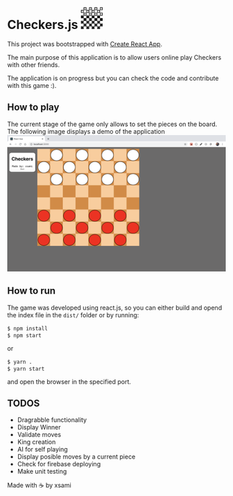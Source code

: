 # Checkers.js <img src="public/checker-board.png" width="50">

This project was bootstrapped with [Create React App](https://github.com/facebook/create-react-app).

The main purpose of this application is to allow users online play Checkers with other friends.

The application is on progress but you can check the code and contribute with this game :).

## How to play

The current stage of the game only allows to set the pieces on the board. The following image displays a demo of the application
<img src="public/first-stage.png">

## How to run

The game was developed using react.js, so you can either build and opend the index file in the `dist/` folder or by running:
```
$ npm install
$ npm start
```
or
```
$ yarn .
$ yarn start
```

and open the browser in the specified port. 


## TODOS

- Dragrabble functionality
- Display Winner
- Validate moves
- King creation
- AI for self playing
- Display posible moves by a current piece
- Check for firebase deploying 
- Make unit testing

Made with :coffee: by xsami
